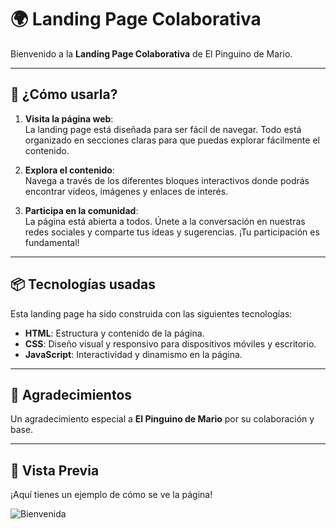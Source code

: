 # 🌍 Landing Page Colaborativa

Bienvenido a la **Landing Page Colaborativa** de El Pinguino de Mario. 

---

## 🚀 ¿Cómo usarla?

1. **Visita la página web**:  
   La landing page está diseñada para ser fácil de navegar. Todo está organizado en secciones claras para que puedas explorar fácilmente el contenido.
   
2. **Explora el contenido**:  
   Navega a través de los diferentes bloques interactivos donde podrás encontrar videos, imágenes y enlaces de interés.
   
3. **Participa en la comunidad**:  
   La página está abierta a todos. Únete a la conversación en nuestras redes sociales y comparte tus ideas y sugerencias. ¡Tu participación es fundamental!

---

## 📦 Tecnologías usadas

Esta landing page ha sido construida con las siguientes tecnologías:

- **HTML**: Estructura y contenido de la página.
- **CSS**: Diseño visual y responsivo para dispositivos móviles y escritorio.
- **JavaScript**: Interactividad y dinamismo en la página.

---

## 👏 Agradecimientos

Un agradecimiento especial a **El Pinguino de Mario** por su colaboración y base.

---

## 📱 Vista Previa

¡Aquí tienes un ejemplo de cómo se ve la página!

![Bienvenida]([https://www.ejemplo.com/imagen-bienvenida.jpg](https://poc.curiosidadesdehackers.com/))


